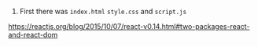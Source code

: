 1. First there was `index.html` `style.css` and `script.js`


https://reactjs.org/blog/2015/10/07/react-v0.14.html#two-packages-react-and-react-dom